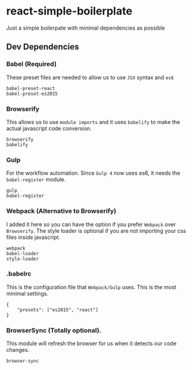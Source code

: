 # react-simple-boilerplate

Just a simple boilerpate with minimal dependencies as possible

## Dev Dependencies
### Babel (Required)
These preset files are needed to allow us to use `JSX` syntax and `es6`  

```
babel-preset-react
babel-preset-es2015
```

### Browserify
This allows us to use `module imports` and it uses `babelify` to make the actual javascript code conversion. 

```
browserify
babelify
```

### Gulp
For the workflow automation. Since `Gulp 4` now uses es6, it needs the `babel-register` module.

```
gulp
babel-register
```

### Webpack (Alternative to Browserify)
I added it here so you can have the option if you prefer `Webpack` over `Browserify`. The style loader is optional if you are not importing your css files inside javascript.

```
webpack
babel-loader
style-loader
```

### .babelrc

This is the configuration file that `Webpack/Gulp` uses. This is the most minimal settings.
```
{
    "presets": ["es2015", "react"]
}
```

### BrowserSync (Totally optional). 
This module will refresh the browser for us when it detects our code changes.

```
browser-sync
```
